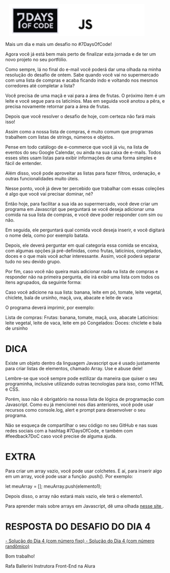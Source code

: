 <p align="center">
  <img height="100" src="https://github.com/PedrohvFernandes/7daysofcode/blob/main/screenshot/Layout.png">
  &nbsp;&nbsp;&nbsp;&nbsp;&nbsp;&nbsp;&nbsp;&nbsp;&nbsp;&nbsp;&nbsp;&nbsp;&nbsp;
</p>

Mais um dia e mais um desafio no #7DaysOfCode!

Agora você já está bem mais perto de finalizar esta jornada e de ter um novo projeto no seu portfólio.

Como sempre, lá no final do e-mail você poderá dar uma olhada na minha resolução do desafio de ontem.
Sabe quando você vai no supermercado com uma lista de compras e acaba ficando indo e voltando nos mesmos corredores até completar a lista?

Você precisa de uma maçã e vai para a área de frutas. O próximo item é um leite e você segue para os laticínios. Mas em seguida você anotou a pêra, e precisa novamente retornar para a área de frutas.

Depois que você resolver o desafio de hoje, com certeza não fará mais isso!

Assim como a nossa lista de compras, é muito comum que programas trabalhem com listas de strings, números e objetos.

Pense em todo catálogo de e-commerce que você já viu, na lista de eventos do seu Google Calendar, ou ainda na sua caixa de e-mails. Todos esses sites usam listas para exibir informações de uma forma simples e fácil de entender.

Além disso, você pode aproveitar as listas para fazer filtros, ordenação, e outras funcionalidades muito úteis.

Nesse ponto, você já deve ter percebido que trabalhar com essas coleções é algo que você vai precisar dominar, né?

Então hoje, para facilitar a sua ida ao supermercado, você deve criar um programa em Javascript que perguntará se você deseja adicionar uma comida na sua lista de compras, e você deve poder responder com sim ou não.

Em seguida, ele perguntará qual comida você deseja inserir, e você digitará o nome dela, como por exemplo batata.

Depois, ele deverá perguntar em qual categoria essa comida se encaixa, com algumas opções já pré-definidas, como frutas, laticínios, congelados, doces e o que mais você achar interessante. Assim, você poderá separar tudo no seu devido grupo.

Por fim, caso você não queira mais adicionar nada na lista de compras e responder não na primeira pergunta, ele irá exibir uma lista com todos os itens agrupados, da seguinte forma:

Caso você adicione na sua lista:
banana, leite em pó, tomate, leite vegetal, chiclete, bala de ursinho, maçã, uva, abacate e leite de vaca

O programa deverá imprimir, por exemplo:

Lista de compras:
    Frutas: banana, tomate, maçã, uva, abacate
    Laticínios: leite vegetal, leite de vaca, leite em pó
    Congelados:
    Doces: chiclete e bala de ursinho

# DICA
Existe um objeto dentro da linguagem Javascript que é usado justamente para criar listas de elementos, chamado Array. Use e abuse dele!

Lembre-se que você sempre pode estilizar da maneira que quiser o seu programinha, inclusive utilizando outras tecnologias para isso, como HTML e CSS.

Porém, isso não é obrigatório na nossa lista de lógica de programação com Javascript. Como eu já mencionei nos dias anteriores, você pode usar recursos como console.log, alert e prompt para desenvolver o seu programa.

Não se esqueça de compartilhar o seu código no seu GitHub e nas suas redes sociais com a hashtag #7DaysOfCode, e também com #feedback7DoC caso você precise de alguma ajuda.

# EXTRA
Para criar um array vazio, você pode usar colchetes. E aí, para inserir algo em um array, você pode usar a função .push(). Por exemplo:

let meuArray = [];
meuArray.push(elemento1);

Depois disso, o array não estará mais vazio, ele terá o elemento1.

Para aprender mais sobre arrays em Javascript, dê uma olhada <a href='https://developer.mozilla.org/pt-BR/docs/Web/JavaScript/Reference/Global_Objects/Array?utm_source=ActiveCampaign&utm_medium=email&utm_content=%237DaysOfCode+-+Lógica+JS+5%2F7%3A+Arrays+e+coleções&utm_campaign=%5BALURA+%237days+Of+Code%5D+%28Lógica+de+Programação+-+JavaScript%29+Dia+5%3A+Arrays+e+coleções'> nesse site </a>.

# RESPOSTA DO DESAFIO DO DIA 4
<a href='https://gist.github.com/fabriciocarraro/308cac9ecf6d6dfbaf7a19b90b38bbec?utm_source=ActiveCampaign&utm_medium=email&utm_content=%237DaysOfCode+-+Lógica+JS+5%2F7%3A+Arrays+e+coleções&utm_campaign=%5BALURA+%237days+Of+Code%5D+%28Lógica+de+Programação+-+JavaScript%29+Dia+5%3A+Arrays+e+coleções'>  
- Solução do Dia 4 (com número fixo)
</a>

<a href='https://gist.github.com/fabriciocarraro/21977425f9e2e988425e5dda8e164323?utm_source=ActiveCampaign&utm_medium=email&utm_content=%237DaysOfCode+-+Lógica+JS+5%2F7%3A+Arrays+e+coleções&utm_campaign=%5BALURA+%237days+Of+Code%5D+%28Lógica+de+Programação+-+JavaScript%29+Dia+5%3A+Arrays+e+coleções'>  
- Solução do Dia 4 (com número randômico)
</a>

Bom trabalho!

Rafa Ballerini
Instrutora Front-End na Alura
